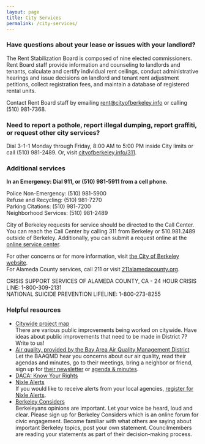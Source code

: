 ```yaml
---
layout: page
title: City Services
permalink: /city-services/
---
```


### Have questions about your lease or issues with your landlord?

The Rent Stabilization Board is composed of nine elected commissioners. Rent Board staff provide information and counseling to landlords and tenants, calculate and certify individual rent ceilings, conduct administrative hearings and issue decisions on landlord and tenant rent adjustment petitions, collect registration fees, and maintain a database of registered rental units.

Contact Rent Board staff by emailing [rent@cityofberkeley.info](mailto:rent@cityofberkeley.info) or calling (510) 981-7368.

### Need to report a pothole, report illegal dumping, report graffiti, or request other city services?
Dial 3-1-1 Monday through Friday, 8:00 AM to 5:00 PM inside City limits or call (510) 981-2489. Or, visit [cityofberkeley.info/311](https://cityofberkeley.info/311).

### Additional services

**In an Emergency: Dial 911, or (510) 981-5911 from a cell phone.**

Police Non-Emergency: (510) 981-5900  
Refuse and Recycling: (510) 981-7270  
Parking Citations: (510) 981-7200  
Neighborhood Services: (510) 981-2489  

City of Berkeley requests for service should be directed to the Call Center. You can reach the Call Center by calling 311 from Berkeley or 510.981.2489 outside of Berkeley. Additionally, you  can submit a request online at the [online service center](https://www.cityofberkeley.info/onlineservicecenter/).

For other concerns or for more information, visit [the City of Berkeley website](https://cityofberkeley.info).  
For Alameda County services, call 211 or visit [211alamedacounty.org](https://211alamedacounty.org).

CRISIS SUPPORT SERVICES OF ALAMEDA COUNTY, CA - 24 HOUR CRISIS LINE: 1-800-309-2131  
NATIONAL SUICIDE PREVENTION LIFELINE: 1-800-273-8255

### Helpful resources

- [Citywide project map](http://berkeley.maps.arcgis.com/apps/MapTour/index.html?appid=00d8bce73ade44e5bb47718bbfa00bb6)  
  There are various public improvements being worked on citywide. Have ideas about public improvements that need to be made in District 7? Write to us!
- [Air quality, provided by the Bay Area Air Quality Management District](   http://www.baaqmd.gov/about-air-quality/current-air-quality/air-monitoring-data?DataViewFormat=daily&DataView=aqi&ParameterId=316)  
  Let the BAAQMD hear you concerns about our air quality, read their agendas and minutes, go to their meetings,  bring a neighbor or friend, sign up for [their newsletter](http://www.baaqmd.gov/contact-us/sign-up-for-information) or [agenda & minutes](http://www.baaqmd.gov/about-the-air-district/board-of-directors/resolutionsagendasminutes).
- [DACA: Know Your Rights](https://www.aclu.org/know-your-rights/know-your-rights-about-daca)
- [Nixle Alerts](https://local.nixle.com/city/ca/berkeley/)  
  If you would like to receive alerts from your local agencies, [register for Nixle Alerts](https://local.nixle.com/city/ca/berkeley/).
- [Berkeley Considers](https://www.cityofberkeley.info/considers/)  
  Berkeleyans opinions are important. Let your voice be heard, loud and clear. Please sign up for Berkeley Considers which is an online forum for civic engagement. Become familiar with what others are saying about important Berkeley topics, post your own statement. Councilmembers are reading your statements as part of their decision-making process. 
